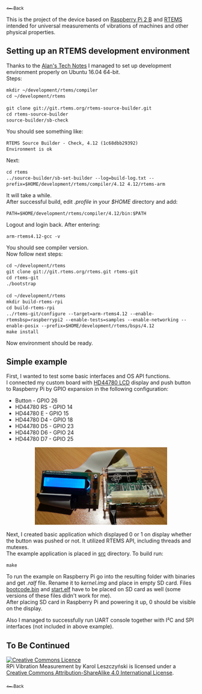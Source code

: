 <a href="https://loruro.github.io/"><sub>⟵ Back</sub></a>

This is the project of the device based on [Raspberry Pi 2 B](https://www.raspberrypi.org/) and [RTEMS](https://www.rtems.org/) intended for universal measurements of vibrations of machines and other physical properties.

## Setting up an RTEMS development environment
Thanks to the [Alan's Tech Notes](http://alanstechnotes.blogspot.com/2013/03/rtems-on-raspberry-pi.html) I managed to set up development environment properly on Ubuntu 16.04 64-bit.  
Steps:
```Shell
mkdir ~/development/rtems/compiler
cd ~/development/rtems

git clone git://git.rtems.org/rtems-source-builder.git
cd rtems-source-builder
source-builder/sb-check
```
You should see something like:
```
RTEMS Source Builder - Check, 4.12 (1c68dbb29392)
Environment is ok
```
Next:
```Shell
cd rtems
../source-builder/sb-set-builder --log=build-log.txt --prefix=$HOME/development/rtems/compiler/4.12 4.12/rtems-arm
```
It will take a while.  
After successful build, edit _.profile_ in your _$HOME_ directory and add:
```Shell
PATH=$HOME/development/rtems/compiler/4.12/bin:$PATH
```
Logout and login back. After entering:
```Shell
arm-rtems4.12-gcc -v
```
You should see compiler version.  
Now follow next steps:
```Shell
cd ~/development/rtems
git clone git://git.rtems.org/rtems.git rtems-git
cd rtems-git
./bootstrap

cd ~/development/rtems
mkdir build-rtems-rpi
cd build-rtems-rpi
../rtems-git/configure --target=arm-rtems4.12 --enable-rtemsbsp=raspberrypi2 --enable-tests=samples --enable-networking --enable-posix --prefix=$HOME/development/rtems/bsps/4.12
make install
```
Now environment should be ready.

## Simple example

First, I wanted to test some basic interfaces and OS API functions.  
I connected my custom board with [HD44780 LCD](https://en.wikipedia.org/wiki/Hitachi_HD44780_LCD_controller) display and push button to Raspberry Pi by GPIO expansion in the following configuration:
* Button - GPIO 26
* HD44780 RS - GPIO 14
* HD44780 E - GPIO 15
* HD44780 D4 - GPIO 18
* HD44780 D5 - GPIO 23
* HD44780 D6 - GPIO 24
* HD44780 D7 - GPIO 25

<div align="center"><img src="https://raw.githubusercontent.com/loruro/RPi_Vibration_Measurement/master/img/simple_example.jpg" height="206"/></div>

Next, I created basic application which displayed 0 or 1 on display whether the button was pushed or not. It utilized RTEMS API, including threads and mutexes.  
The example application is placed in [src](https://github.com/loruro/RPi_Vibration_Measurement/tree/master/src) directory. To build run:
```Shell
make
```
To run the example on Raspberry Pi go into the resulting folder with binaries and get _.ralf_ file. Rename it to _kernel.img_ and place in empty SD card. Files [bootcode.bin](https://github.com/raspberrypi/firmware/blob/master/boot/bootcode.bin) and [start.elf](https://github.com/raspberrypi/firmware/blob/master/boot/start.elf) have to be placed on SD card as well (some versions of these files didn't work for me).  
After placing SD card in Raspberry Pi and powering it up, 0 should be visible on the display.

Also I managed to successfully run UART console together with I²C and SPI interfaces (not included in above example).

## To Be Continued

<a rel="license" href="http://creativecommons.org/licenses/by-sa/4.0/"><img alt="Creative Commons Licence" style="border-width:0" src="https://i.creativecommons.org/l/by-sa/4.0/88x31.png" /></a><br /><span xmlns:dct="http://purl.org/dc/terms/" property="dct:title">RPi Vibration Measurement</span> by <span xmlns:cc="http://creativecommons.org/ns#" property="cc:attributionName">Karol Leszczyński</span> is licensed under a <a rel="license" href="http://creativecommons.org/licenses/by-sa/4.0/">Creative Commons Attribution-ShareAlike 4.0 International License</a>.

<a href="https://loruro.github.io/"><sub>⟵ Back</sub></a>